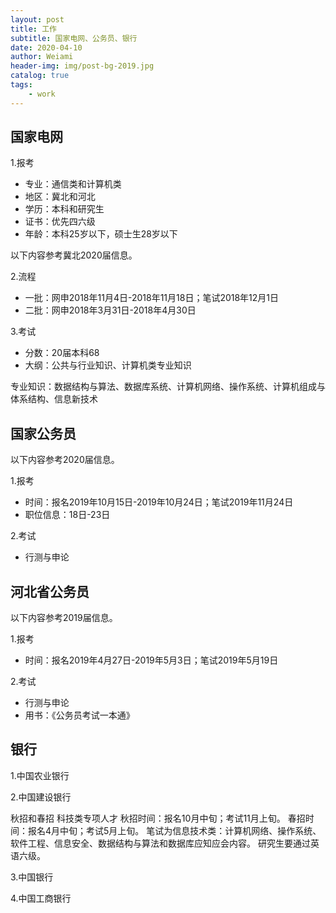 ```yaml
---
layout: post
title: 工作
subtitle: 国家电网、公务员、银行
date: 2020-04-10
author: Weiami
header-img: img/post-bg-2019.jpg
catalog: true
tags:
    - work
---
```


## 国家电网

1.报考

* 专业：通信类和计算机类
* 地区：冀北和河北
* 学历：本科和研究生
* 证书：优先四六级
* 年龄：本科25岁以下，硕士生28岁以下

以下内容参考冀北2020届信息。

2.流程

* 一批：网申2018年11月4日-2018年11月18日；笔试2018年12月1日
* 二批：网申2018年3月31日-2018年4月30日

3.考试

* 分数：20届本科68
* 大纲：公共与行业知识、计算机类专业知识

专业知识：数据结构与算法、数据库系统、计算机网络、操作系统、计算机组成与体系结构、信息新技术

## 国家公务员

以下内容参考2020届信息。

1.报考

* 时间：报名2019年10月15日-2019年10月24日；笔试2019年11月24日
* 职位信息：18日-23日

2.考试

* 行测与申论

## 河北省公务员

以下内容参考2019届信息。

1.报考

* 时间：报名2019年4月27日-2019年5月3日；笔试2019年5月19日

2.考试

* 行测与申论
* 用书：《公务员考试一本通》

## 银行

1.中国农业银行


2.中国建设银行

秋招和春招
科技类专项人才
秋招时间：报名10月中旬；考试11月上旬。
春招时间：报名4月中旬；考试5月上旬。
笔试为信息技术类：计算机网络、操作系统、软件工程、信息安全、数据结构与算法和数据库应知应会内容。
研究生要通过英语六级。

3.中国银行

4.中国工商银行